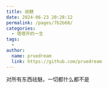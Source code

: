 ```yaml
---
title: 祛魅
date: 2024-06-23 20:28:12
permalink: /pages/7b2b68/
categories:
  - 塔塔开的一生
tags:
  - 
author: 
  name: pruedream
  link: https://github.com/pruedream
---
```

对所有东西祛魅，一切都什么都不是